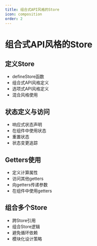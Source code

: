 ```yaml
---
title: 组合式API风格的Store
icon: composition
order: 2
---
```


# 组合式API风格的Store

## 定义Store
- defineStore函数
- 组合式API风格定义
- 选项式API风格定义
- 混合风格使用

## 状态定义与访问
- 响应式状态声明
- 在组件中使用状态
- 重置状态
- 状态变更追踪

## Getters使用
- 定义计算属性
- 访问其他getters
- 向getters传递参数
- 在组件中使用getters

## 组合多个Store
- 跨Store引用
- 组合Store逻辑
- 避免循环依赖
- 模块化设计策略
